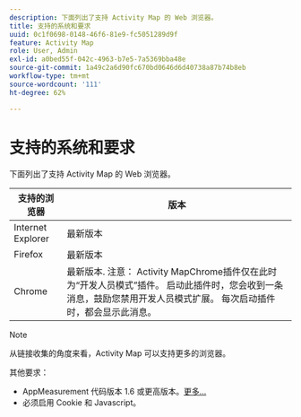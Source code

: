 ```yaml
---
description: 下面列出了支持 Activity Map 的 Web 浏览器。
title: 支持的系统和要求
uuid: 0c1f0698-0148-46f6-81e9-fc5051289d9f
feature: Activity Map
role: User, Admin
exl-id: a0bed55f-042c-4963-b7e5-7a5369bba48e
source-git-commit: 1a49c2a6d90fc670bd0646d6d40738a87b74b8eb
workflow-type: tm+mt
source-wordcount: '111'
ht-degree: 62%

---
```


# 支持的系统和要求

下面列出了支持 Activity Map 的 Web 浏览器。

| 支持的浏览器 | 版本 |
|--- |--- |
| Internet Explorer | 最新版本 |
| Firefox | 最新版本 |
| Chrome | 最新版本. 注意： Activity MapChrome插件仅在此时为“开发人员模式”插件。 启动此插件时，您会收到一条消息，鼓励您禁用开发人员模式扩展。 每次启动插件时，都会显示此消息。 |

>[!NOTE]
>
> 从链接收集的角度来看，Activity Map 可以支持更多的浏览器。

其他要求：

* AppMeasurement 代码版本 1.6 或更高版本。[更多...](/help/analyze/activity-map/activitymap-getting-started/activitymap-getting-started-admins/activitymap-enable.md)
* 必须启用 Cookie 和 Javascript。
